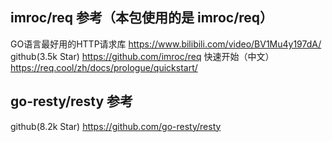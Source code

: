 ## imroc/req 参考（本包使用的是 imroc/req）
GO语言最好用的HTTP请求库
    https://www.bilibili.com/video/BV1Mu4y197dA/
github(3.5k Star)
    https://github.com/imroc/req
快速开始（中文）
    https://req.cool/zh/docs/prologue/quickstart/

## go-resty/resty 参考
github(8.2k Star)
    https://github.com/go-resty/resty

